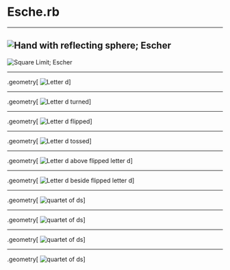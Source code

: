 # Esche.rb

---

![Hand with reflecting sphere; Escher](image/hand-with-reflecting-sphere.jpg)
---

![Square Limit; Escher](image/square-limit.jpg)

---

.geometry[
![Letter d](image/d.svg)]

---

.geometry[
![Letter d turned](image/d_turn.svg)]

---

.geometry[
![Letter d flipped](image/d_flip.svg)]

---

.geometry[
![Letter d tossed](image/d_toss.svg)]

---

.geometry[
![Letter d above flipped letter d](image/d_above.svg)]

---

.geometry[
![Letter d beside flipped letter d](image/d_beside.svg)]

---

.geometry[
![quartet of ds](image/d_quartet.svg)]

---

.geometry[
![quartet of ds](image/d_nonet.svg)]

---

.geometry[
![quartet of ds](image/fish_over.svg)]

---

.geometry[
![quartet of ds](image/fish_ttile.svg)]

